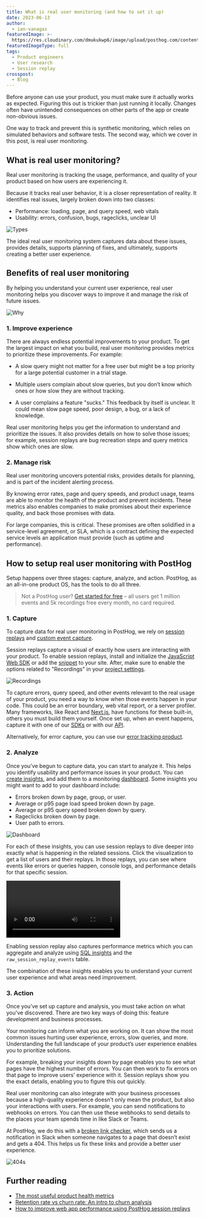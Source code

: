 ```yaml
---
title: What is real user monitoring (and how to set it up)
date: 2023-06-13
author:
  - ian-vanagas
featuredImage: >-
  https://res.cloudinary.com/dmukukwp6/image/upload/posthog.com/contents/images/blog/happy-hog.png
featuredImageType: full
tags:
  - Product engineers
  - User research
  - Session replay
crosspost:
  - Blog
---
```


Before anyone can use your product, you must make sure it actually works as expected. Figuring this out is trickier than just running it locally. Changes often have unintended consequences on other parts of the app or create non-obvious issues. 

One way to track and prevent this is synthetic monitoring, which relies on simulated behaviors and software tests. The second way, which we cover in this post, is real user monitoring. 

## What is real user monitoring?

Real user monitoring is tracking the usage, performance, and quality of your product based on how users are experiencing it.

Because it tracks real user behavior, it is a closer representation of reality. It identifies real issues, largely broken down into two classes:

- Performance: loading, page, and query speed, web vitals
- Usability: errors, confusion, bugs, rageclicks, unclear UI

![Types](https://res.cloudinary.com/dmukukwp6/image/upload/v1710055416/posthog.com/contents/images/blog/real-user-monitoring/classes.png)

The ideal real user monitoring system captures data about these issues, provides details, supports planning of fixes, and ultimately, supports creating a better user experience.

## Benefits of real user monitoring

By helping you understand your current user experience, real user monitoring helps you discover ways to improve it and manage the risk of future issues.

![Why](https://res.cloudinary.com/dmukukwp6/image/upload/v1710055416/posthog.com/contents/images/blog/real-user-monitoring/why.png)

### 1. Improve experience

There are always endless potential improvements to your product. To get the largest impact on what you build, real user monitoring provides metrics to prioritize these improvements. For example:

- A slow query might not matter for a free user but might be a top priority for a large potential customer in a trial stage.

- Multiple users complain about slow queries, but you don’t know which ones or how slow they are without tracking.

- A user complains a feature "sucks." This feedback by itself is unclear. It could mean slow page speed, poor design, a bug, or a lack of knowledge.

Real user monitoring helps you get the information to understand and prioritize the issues. It also provides details on how to solve those issues; for example, session replays are bug recreation steps and query metrics show which ones are slow.

### 2. Manage risk

Real user monitoring uncovers potential risks, provides details for planning, and is part of the incident alerting process.

By knowing error rates, page and query speeds, and product usage, teams are able to monitor the health of the product and prevent incidents. These metrics also enables companies to make promises about their experience quality, and back those promises with data. 

For large companies, this is critical. These promises are often solidified in a service-level agreement, or SLA, which is a contract defining the expected service levels an application must provide (such as uptime and performance).

## How to setup real user monitoring with PostHog

Setup happens over three stages: capture, analyze, and action. PostHog, as an all-in-one product OS, has the tools to do all three.

> Not a PostHog user? [Get started for free](https://app.posthog.com/signup?utm_source=real-user-monitoring-blog) – all users get 1 million events and 5k recordings free every month, no card required.

### 1. Capture

To capture data for real user monitoring in PostHog, we rely on [session replays](/docs/session-replay) and [custom event capture](/docs/getting-started/send-events#2-capture-custom-events). 

Session replays capture a visual of exactly how users are interacting with your product. To enable session replays, install and initialize the [JavaScript Web SDK](/docs/libraries/js) or add the [snippet](/docs/getting-started/install?tab=snippet) to your site. After, make sure to enable the options related to "Recordings" in your [project settings](https://us.posthog.com/replay/settings).

![Recordings](https://res.cloudinary.com/dmukukwp6/image/upload/v1710055416/posthog.com/contents/images/blog/real-user-monitoring/recordings.png)

To capture errors, query speed, and other events relevant to the real usage of your product, you need a way to know when those events happen in your code. This could be an error boundary, web vital report, or a server profiler. Many frameworks, like React and [Next.js](/tutorials/nextjs-monitoring), have functions for these built-in, others you must build them yourself. Once set up, when an event happens, capture it with one of our [SDKs](/docs/libraries/js) or with our [API](/docs/api/capture).

Alternatively, for error capture, you can use our [error tracking product](/docs/error-tracking).

### 2. Analyze

Once you’ve begun to capture data, you can start to analyze it. This helps you identify usability and performance issues in your product. You can [create insights](/docs/product-analytics/insights#how-to-create-an-insight), and add them to a monitoring [dashboard](/docs/product-analytics/dashboards). Some insights you might want to add to your dashboard include:

- Errors broken down by page, group, or user.
- Average or p95 page load speed broken down by page.
- Average or p95 query speed broken down by query.
- Rageclicks broken down by page.
- User path to errors.

![Dashboard](https://res.cloudinary.com/dmukukwp6/image/upload/v1710055416/posthog.com/contents/images/blog/real-user-monitoring/dashboard.png)

For each of these insights, you can use session replays to dive deeper into exactly what is happening in the related sessions. Click the visualization to get a list of users and their replays. In those replays, you can see where events like errors or queries happen, console logs, and performance details for that specific session. 

![Dive](https://res.cloudinary.com/dmukukwp6/video/upload/v1710055416/posthog.com/contents/images/blog/real-user-monitoring/dive.mp4)

Enabling session replay also captures performance metrics which you can aggregate and analyze using [SQL insights](/docs/product-analytics/sql) and the `raw_session_replay_events` table.

The combination of these insights enables you to understand your current user experience and what areas need improvement.

### 3. Action

Once you’ve set up capture and analysis, you must take action on what you've discovered. There are two key ways of doing this: feature development and business processes.

Your monitoring can inform what you are working on. It can show the most common issues hurting user experience, errors, slow queries, and more. Understanding the full landscape of your product’s user experience enables you to prioritize solutions.

For example, breaking your insights down by page enables you to see what pages have the highest number of errors. You can then work to fix errors on that page to improve users’ experience with it. Session replays show you the exact details, enabling you to figure this out quickly. 

Real user monitoring can also integrate with your business processes because a high-quality experience doesn’t only mean the product, but also your interactions with users. For example, you can send notifications to webhooks on errors. You can then use these webhooks to send details to the places your team spends time in like Slack or Teams.

At PostHog, we do this with a [broken link checker](/tutorials/broken-link-checker), which sends us a notification in Slack when someone navigates to a page that doesn’t exist and gets a 404. This helps us fix these links and provide a better user experience.

![404s](https://res.cloudinary.com/dmukukwp6/image/upload/v1710055416/posthog.com/contents/images/blog/real-user-monitoring/404.png)

## Further reading

- [The most useful product health metrics](/blog/product-health-metrics)
- [Retention rate vs churn rate: An intro to churn analysis](/blog/churn-rate-vs-retention-rate)
- [How to improve web app performance using PostHog session replays](/tutorials/performance-metrics)

<NewsletterForm />

